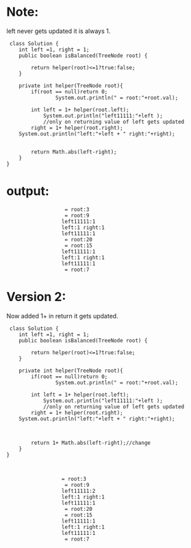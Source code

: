 
Note:
=====
left never gets updated it is always 1. 
 
  
     class Solution {
        int left =1, right = 1;
        public boolean isBalanced(TreeNode root) {

            return helper(root)<=1?true:false;
        }

        private int helper(TreeNode root){
            if(root == null)return 0;
                    System.out.println(" = root:"+root.val);

            int left = 1+ helper(root.left);
                System.out.println("left11111:"+left );
                //only on returning value of left gets updated
            right = 1+ helper(root.right);
        System.out.println("left:"+left + " right:"+right);


            return Math.abs(left-right);
        }
    }

output:
=======
                       = root:3
                       = root:9
                      left11111:1
                      left:1 right:1
                      left11111:1
                       = root:20
                       = root:15
                      left11111:1
                      left:1 right:1
                      left11111:1
                       = root:7


Version 2:
==========

   Now added 1+ in return  it gets updated.

     class Solution {
        int left =1, right = 1;
        public boolean isBalanced(TreeNode root) {

            return helper(root)<=1?true:false;
        }

        private int helper(TreeNode root){
            if(root == null)return 0;
                    System.out.println(" = root:"+root.val);

            int left = 1+ helper(root.left);
                System.out.println("left11111:"+left );
                //only on returning value of left gets updated
            right = 1+ helper(root.right);
        System.out.println("left:"+left + " right:"+right);



            return 1+ Math.abs(left-right);//change
        }
    }



                      = root:3
                       = root:9
                      left11111:2
                      left:1 right:1
                      left11111:1
                       = root:20
                       = root:15
                      left11111:1
                      left:1 right:1
                      left11111:1
                       = root:7

